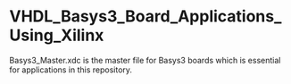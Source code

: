 # VHDL_Basys3_Board_Applications_Using_Xilinx

Basys3_Master.xdc is the master file for Basys3 boards which is essential for applications in this repository.
